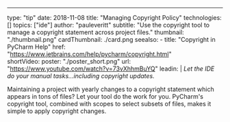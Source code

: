 ---
type: "tip"
date: 2018-11-08
title: "Managing Copyright Policy"
technologies: []
topics: ["ide"]
author: "pauleveritt"
subtitle: "Use the copyright tool to manage a copyright statement across project files."
thumbnail: "./thumbnail.png"
cardThumbnail: ./card.png
seealso:
    - title: "Copyright in PyCharm Help"
      href: "https://www.jetbrains.com/help/pycharm/copyright.html"  
shortVideo:
    poster: "./poster_short.png"
    url: "https://www.youtube.com/watch?v=73vXhhmBuYQ"
leadin: | 
  *Let the IDE do your manual tasks...including copyright updates.*

  Maintaining a project with yearly changes to a copyright statement
  which appears in tons of files? Let your tool do the work for you.
  PyCharm's copyright tool, combined with scopes to select subsets
  of files, makes it simple to apply copyright changes.
